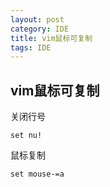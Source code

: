 ```yaml
---
layout: post
category: IDE
title: vim鼠标可复制
tags: IDE
---
```


## vim鼠标可复制

关闭行号

```
set nu!
```

鼠标复制


```
set mouse-=a
```

